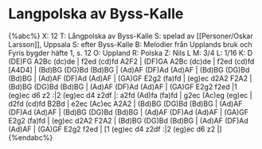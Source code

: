 # Langpolska av Byss-Kalle

{%abc%}
X: 12
T: Långpolska av Byss-Kalle
S: spelad av [[Personer/Oskar Larsson]], Uppsala
S: efter Byss-Kalle
B: Melodier från Upplands bruk och Fyris bygder häfte 1, s. 12
O: Uppland
R: Polska
Z: Nils L
M: 3/4
L: 1/16
K: D
(DE)FG A2Bc (dc)de | f2ed (cd)fd A2F2 | (DF)GA A2Bc (dc)de | f2ed (cd)fd [A4D4] |
(Bd)BG (DG)Bd (Bd)BG | (Ad)AF (DF)Ad (Ad)AF | (Bd)BG (DG)Bd (Bd)BG | (Ad)AF (DF)Ad (Ad)AF |
(GA)GF E2g2 (fa)fd | (eg)ec d2A2 F2A2 | (Bd)BG (DG)Bd (Bd)BG | (Ad)AF (DF)Ad (Ad)AF |
(GA)GF E2g2 f2ed |1 (eg)ec d6 z2 :|2 (eg)ec d4 z2df |: a2fd (Ad)fa (fa)fd |
g2ec (Ac)eg (eg)ec | d2fd (cd)fd B2Bd | e2ec (Ac)ec A2A2 | (Bd)BG (DG)Bd (Bd)BG |
(Ad)AF (DF)Ad (Ad)AF | (Bd)BG (DG)Bd (Bd)BG | (Ad)AF (DF)Ad (Ad)AF | (GA)GF E2g2 (fa)fd |
(eg)ec d2A2 F2A2 | (Bd)BG (DG)Bd (Bd)BG | (Ad)AF (DF)Ad (Ad)AF | (GA)GF E2g2 f2ed |
[1 (eg)ec d4 z2df :|2 (eg)ec d6 z2 |]
{%endabc%}
